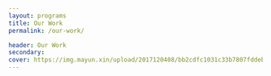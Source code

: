 ```yaml
---
layout: programs
title: Our Work
permalink: /our-work/

header: Our Work
secondary: 
cover: https://img.mayun.xin/upload/2017120408/bb2cdfc1031c33b7807fddeb877955b4.jpg
---
```

